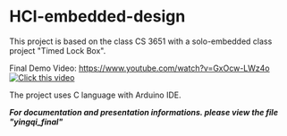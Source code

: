 # HCI-embedded-design
This project is based on the class CS 3651 with a solo-embedded class project "Timed Lock Box".

Final Demo Video: https://www.youtube.com/watch?v=GxOcw-LWz4o
[![Click this video](https://img.youtube.com/vi/GxOcw-LWz4o/maxresdefault.jpg)](https://www.youtube.com/watch?v=GxOcw-LWz4o)

The project uses C language with Arduino IDE.

 _**For documentation and presentation informations. please view the file "yingqi_final"**_
